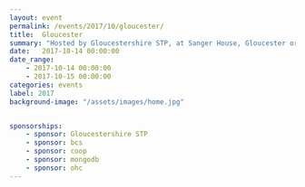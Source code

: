 ```yaml
---
layout: event
permalink: /events/2017/10/gloucester/
title:  Gloucester
summary: "Hosted by Gloucestershire STP, at Sanger House, Gloucester organised by the NHS Hack Day Team."
date:   2017-10-14 00:00:00
date_range:
    - 2017-10-14 00:00:00
    - 2017-10-15 00:00:00
categories: events
label: 2017
background-image: "/assets/images/home.jpg"


sponsorships:
    - sponsor: Gloucestershire STP
    - sponsor: bcs
    - sponsor: coop
    - sponsor: mongodb
    - sponsor: ohc
---
```

